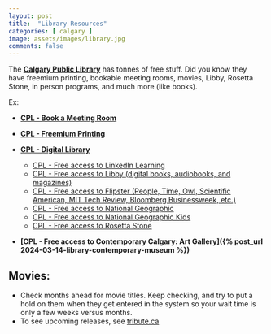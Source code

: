 ```yaml
---
layout: post
title:  "Library Resources"
categories: [ calgary ]
image: assets/images/library.jpg
comments: false
---
```


The **[Calgary Public Library](https://calgarylibrary.ca/)** has tonnes of free stuff.  Did you know they have freemium printing, bookable meeting rooms, movies, Libby, Rosetta Stone, in person programs, and much more (like books).

Ex:

- **[CPL - Book a Meeting Room](https://calgarylibrary.ca/events-and-programs/book-a-space/)**
- **[CPL - Freemium Printing](https://calgarylibrary.ca/your-library/free-services/printing/)**

- **[CPL - Digital Library](https://calgarylibrary.ca/read-learn-and-explore/digital-library/)**

    - [CPL - Free access to LinkedIn Learning](https://calgarylibrary.ca/read-learn-and-explore/digital-library/linkedin-learning-for-library/)
    - [CPL - Free access to Libby (digital books, audiobooks, and magazines)](https://calgarylibrary.ca/read-learn-and-explore/digital-library/libby/)
    - [CPL - Free access to Flipster (People, Time, Owl, Scientific American, MIT Tech Review, Bloomberg Businessweek, etc.)](https://calgarylibrary.ca/read-learn-and-explore/digital-library/flipster-online-magazines/)
    - [CPL - Free access to National Geographic](https://calgarylibrary.ca/read-learn-and-explore/digital-library/national-geographic-virtual-library/)
    - [CPL - Free access to National Geographic Kids](https://calgarylibrary.ca/read-learn-and-explore/digital-library/national-geographic-kids/)
    - [CPL - Free access to Rosetta Stone](https://calgarylibrary.ca/read-learn-and-explore/digital-library/rosetta-stone-library-solution/)


- **[CPL - Free access to Contemporary Calgary: Art Gallery]({% post_url 2024-03-14-library-contemporary-museum %})**

## Movies:
- Check months ahead for movie titles.  Keep checking, and try to put a hold on them when they get entered in the system so your wait time is only a few weeks versus months.
- To see upcoming releases, see [tribute.ca](https://www.tribute.ca/movies/dvd/coming-soon/)